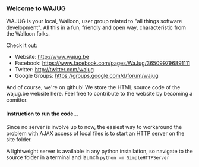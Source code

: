 ### Welcome to WAJUG

WAJUG is your local, Walloon, user group related to "all things software development".
All this in a fun, friendly and open way, characteristic from the Walloon folks.

Check it out:
* Website: http://www.wajug.be
* Facebook: https://www.facebook.com/pages/WaJug/365099796891111
* Twitter: http://twitter.com/wajug
* Google Groups: https://groups.google.com/d/forum/wajug

And of course, we're on github! We store the HTML source code of the wajug.be website here.
Feel free to contribute to the website by becoming a comitter.

#### Instruction to run the code...
Since no server is involve up to now, the easiest way to workaround the problem with AJAX access of local files is to start an HTTP server on the site folder.

A lightweight server is available in any python installation, so navigate to the source folder in a terminal and launch `python -m SimpleHTTPServer`
